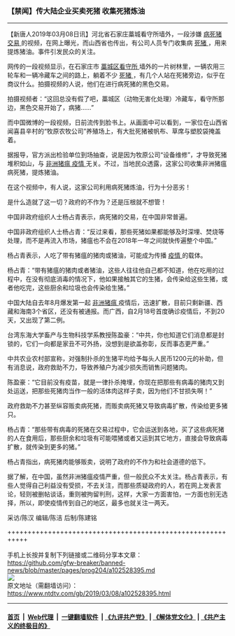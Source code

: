 ### 【禁闻】传大陆企业买卖死猪 收集死猪炼油
------------------------

<div class="post_content" itemprop="articleBody">
 <p>
  【新唐人2019年03月08日讯】河北省石家庄藁城看守所墙外，一段涉嫌
  <a href="https://www.ntdtv.com/gb/病死猪交易.htm">
   病死猪交易
  </a>
  的视频，在网上曝光，而山西省也传出，有公司人员专门收集病
  <a href="https://www.ntdtv.com/gb/死猪.htm">
   死猪
  </a>
  ，用来提炼猪油。事件引发民众的关注。
 </p>
 <p>
  网传的一段视频显示，在石家庄市
  <a href="https://www.ntdtv.com/gb/藁城区看守所.htm">
   藁城区看守所
  </a>
  墙外的一片树林里，一辆农用三轮车和一辆冷藏车之间的路上，躺着不少
  <a href="https://www.ntdtv.com/gb/死猪.htm">
   死猪
  </a>
  ，有几个人站在死猪旁边，似乎在商议什么。拍摄视频的人说，他们在进行病死猪的黑色交易。
 </p>
 <p>
  拍摄视频者：“这回总没有假了吧，藁城区（动物无害化处理）冷藏车，看守所那边，黑色交易开始了，病猪……”
 </p>
 <p>
  而中国微博的一段视频，日前流传到脸书上。从画面中可以看到，一家位在山西省闻喜县辛村的“牧原农牧公司”养殖场上，有大批死猪被帆布、草席与塑胶袋掩盖着。
 </p>
 <p>
  据报导，官方派出检验单位到场抽查，说是因为牧原公司“设备维修”，才导致死猪堆积如山，与
  <a href="https://www.ntdtv.com/gb/非洲猪瘟.htm">
   非洲猪瘟
  </a>
  <a href="https://www.ntdtv.com/gb/疫情.htm">
   疫情
  </a>
  无关。不过，当地民众透露，这家公司收集非洲猪瘟病死猪，提炼猪油。
 </p>
 <p>
  在这个视频中，有人说，这家公司利用病死猪炼油，行为十分恶劣！
 </p>
 <p>
  是什么造就了这一切？政府的不作为？还是压根就不想管！
 </p>
 <p>
  中国非政府组织人士杨占青表示，病死猪的交易，在中国非常普遍。
 </p>
 <p>
  中国非政府组织人士杨占青：“反过来看，那些死猪如果都能够及时深埋、焚烧等处理，而不是再流入市场，猪瘟也不会在2018年一年之间就快传遍整个中国。”
 </p>
 <p>
  杨占青表示，人吃了带有猪瘟的猪肉或猪油，可能成为传播
  <a href="https://www.ntdtv.com/gb/疫情.htm">
   疫情
  </a>
  的载体。
 </p>
 <p>
  杨占青：“带有猪瘟的猪肉或者猪油，这些人往往他自己都不知道，他在吃用的过程中，在没有彻底消毒的情况下，他如果接触其它的生猪，会传染给这些生猪，或者他吃完，这些厨余和垃圾也会传染给生猪。”
 </p>
 <p>
  中国大陆自去年8月爆发第一起
  <a href="https://www.ntdtv.com/gb/非洲猪瘟.htm">
   非洲猪瘟
  </a>
  疫情后，迅速扩散，目前只剩新疆、西藏和海南3个省区，还没有被通报。而广西，自2月18号首度确诊疫情后，不到20天，又出现了第二例。
 </p>
 <p>
  台湾东海大学畜产与生物科技学系教授陈盈豪：“中共，你也知道它们消息都是封锁的，它们一向都是家丑不可外扬，没想到是欲盖弥彰，反而事态更严重。”
 </p>
 <p>
  中共农业农村部宣称，对强制扑杀的生猪平均给予每头人民币1200元的补助，但有消息说，政府救助不力，导致养殖户为减少损失而销售问题猪肉。
 </p>
 <p>
  陈盈豪：“它目前没有疫苗，就是一律扑杀掩埋，你现在把那些有病毒的猪肉又到处运送，把那些死猪肉当作一般的活体肉这样子卖，因为他们不甘损失啊！”
 </p>
 <p>
  政府救助不力甚至纵容贩卖病死猪，而贩卖病死猪又导致病毒扩散，传染给更多猪只。
 </p>
 <p>
  杨占青：“那些带有病毒的死猪在交易过程中，它会运送到各地，买了这些病死猪的人在食用后，那些厨余和垃圾有可能喂猪或者又运到其它地方，直接会导致病毒扩散，就传染到更多的猪。”
 </p>
 <p>
  杨占青指出，病死猪肉能够贩卖，说明了政府的不作为和社会道德的低下。
 </p>
 <p>
  据了解，在中国，虽然非洲猪瘟疫情严重，但一般民众不太关注。杨占青表示，有些人觉得自己利益没有受损，不去关注，而那些质疑政府的人，若在网上发表言论，轻则被删帖谈话，重则被拘留判刑，这样，大家一方面害怕，一方面也别无选择，所以，即使疫情传到自己的地区，最多也就关注一两天。
 </p>
 <p>
  采访/陈汉 编辑/陈洁 后制/陈建铭
 </p>
 <p>
 </p>
 <div class="single_ad">
 </div>
</div>

+++++++++++++++++++++++++++++++++++++++++++++++++++++++++++<br/><br/>
手机上长按并复制下列链接或二维码分享本文章：<br/>
https://github.com/gfw-breaker/banned-news/blob/master/pages/prog204/a102528395.md <br/>
<a href='https://github.com/gfw-breaker/banned-news/blob/master/pages/prog204/a102528395.md'><img src='https://github.com/gfw-breaker/banned-news/blob/master/pages/prog204/a102528395.md.png'/></a> <br/>
原文地址（需翻墙访问）：https://www.ntdtv.com/gb/2019/03/08/a102528395.html


------------------------
#### [首页](https://github.com/gfw-breaker/banned-news/blob/master/README.md) &nbsp;|&nbsp; [Web代理](https://github.com/labour-camp/helloworld) &nbsp;|&nbsp; [一键翻墙软件](https://github.com/gfw-breaker/nogfw/blob/master/README.md) &nbsp;| [《九评共产党》](https://github.com/gfw-breaker/9ping.md/blob/master/README.md#九评之一评共产党是什么) | [《解体党文化》](https://github.com/gfw-breaker/jtdwh.md/blob/master/README.md) | [《共产主义的终极目的》](https://github.com/gfw-breaker/gczydzjmd.md/blob/master/README.md)

